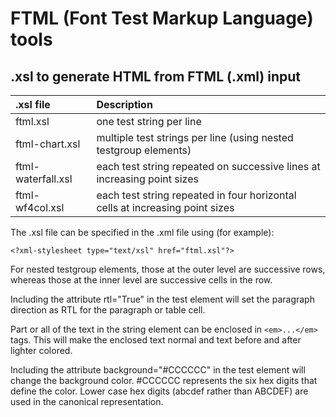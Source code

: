 # FTML (Font Test Markup Language) tools

## .xsl to generate HTML from FTML (.xml) input

| .xsl file | Description
| :-------- | :-----------
| ftml.xsl  | one test string per line
| ftml-chart.xsl | multiple test strings per line (using nested testgroup elements)
| ftml-waterfall.xsl | each test string repeated on successive lines at increasing point sizes
| ftml-wf4col.xsl | each test string repeated in four horizontal cells at increasing point sizes

The .xsl file can be specified in the .xml file using (for example):

```<?xml-stylesheet type="text/xsl" href="ftml.xsl"?>```

For nested testgroup elements, those at the outer level are successive rows,
whereas those at the inner level are successive cells in the row.

Including the attribute rtl="True" in the test element
will set the paragraph direction as RTL for the paragraph or table cell.

Part or all of the text in the string element can be enclosed in ```<em>...</em>``` tags.
This will make the enclosed text normal and text before and after lighter colored.

Including the attribute background="#CCCCCC" in the test element will change the background
color. #CCCCCC represents the six hex digits that define the color.
Lower case hex digits (abcdef rather than ABCDEF) are used in the canonical representation.
